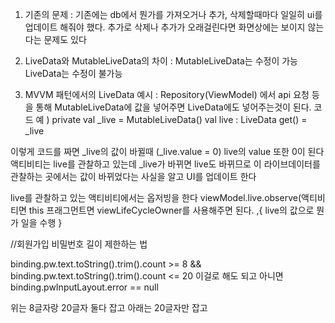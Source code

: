 1. 기존의 문제 : 기존에는 db에서 뭔가를 가져오거나 추가, 삭제할때마다 일일히 ui를 업데이트 해줘야 했다. 추가로 삭제나 추가가 오래걸린다면 화면상에는 보이지 않는다는 문제도 있다

2. LiveData와 MutableLiveData의 차이 : MutableLiveData는 수정이 가능
 LiveData는 수정이 불가능

3. MVVM 패턴에서의 LiveData 예시 : Repository(ViewModel) 에서 api 요청 등 을 통해 MutableLiveData에 값을 넣어주면 LiveData에도 넣어주는것이 된다. 
코드 예 )
private val _live = MutableLiveData<Int>()
val live : LiveData<Int>
	get() = _live

이렇게 코드를 짜면 _live의 값이 바뀔때 (_live.value = 0)
live의 value 또한 0이 된다
액티비티는 live를 관찰하고 있는데 _live가 바뀌면 live도 바뀌므로 이 라이브데이터를 관찰하는 곳에서는 
값이 바뀌었다는 사실을 알고 UI를 업데이트 한다

live를 관찰하고 있는 액티비티에서는 옵저빙을 한다
viewModel.live.observe(액티비티면 this 프래그먼트면 viewLifeCycleOwner를 사용해주면 된다.  ,{
      live의 값으로 뭔가 일을 수행
}


//회원가입 비밀번호 길이 제한하는 법

binding.pw.text.toString().trim().count >= 8 && binding.pw.text.toString().trim().count <= 20
이걸로 해도 되고
아니면 binding.pwInputLayout.error == null


위는
8글자랑 20글자
둘다 잡고
아래는 20글자만 잡고

